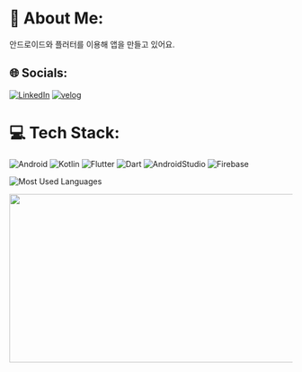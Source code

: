 # 💫 About Me:
안드로이드와 플러터를 이용해 앱을 만들고 있어요.

## 🌐 Socials:
[![LinkedIn](https://img.shields.io/badge/linkedin-%230077B5.svg?style=for-the-badge&logo=linkedin&logoColor=white)](https://www.linkedin.com/in/%EC%A2%85%EB%AF%BC-%EA%B9%80-92243a216/)
[![velog](https://img.shields.io/badge/velog-%20C997.svg?style=for-the-badge&logo=velog&logoColor=white)](https://velog.io/@godmin66/posts)

# 💻 Tech Stack:
![Android](https://img.shields.io/badge/android-%34A853.svg?style=for-the-badge&logo=android&logoColor=white)
![Kotlin](https://img.shields.io/badge/kotlin-%237F52FF.svg?style=for-the-badge&logo=kotlin&logoColor=white)
![Flutter](https://img.shields.io/badge/Flutter-%2302569B.svg?style=for-the-badge&logo=Flutter&logoColor=white)
![Dart](https://img.shields.io/badge/dart-%230175C2.svg?style=for-the-badge&logo=dart&logoColor=white)
![AndroidStudio](https://img.shields.io/badge/AndroidStudio-%3DDC84.svg?style=for-the-badge&logo=AndroidStudio&logoColor=white)
![Firebase](https://img.shields.io/badge/firebase-a08021?style=for-the-badge&logo=firebase&logoColor=ffcd34)

<!-- Most Used Languages (Profile-wide) -->
![Most Used Languages](https://github-readme-stats.vercel.app/api/top-langs/?username=spicypunch&layout=compact)


<!-- 
# 📊 GitHub Stats:
![](https://github-readme-stats.vercel.app/api?username=spicypunch&theme=default&hide_border=false&include_all_commits=true&count_private=true)<br/>
![](https://github-readme-streak-stats.herokuapp.com/?user=spicypunch&theme=default&hide_border=false)<br/>
![](https://github-readme-stats.vercel.app/api/top-langs/?username=spicypunch&theme=default&hide_border=false&include_all_commits=true&count_private=true&layout=compact)
-->

<a href="https://www.gitanimals.org/en_US?utm_medium=image&utm_source=spicypunch&utm_content=farm">
<img
  src="https://render.gitanimals.org/farms/spicypunch"
  width="600"
  height="300"
/>
</a>
